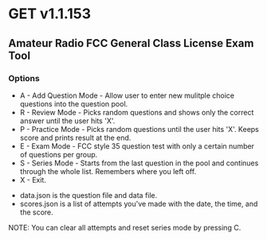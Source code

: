 # GET v1.1.153
## Amateur Radio FCC General Class License Exam Tool

### Options

* A - Add Question Mode - Allow user to enter new mulitple choice questions into the question pool.
* R - Review Mode - Picks random questions and shows only the correct answer until the user hits 'X'.
* P - Practice Mode - Picks random questions until the user hits 'X'. Keeps score and prints result at the end.
* E - Exam Mode - FCC style 35 question test with only a certain number of questions per group.
* S - Series Mode - Starts from the last question in the pool and continues through the whole list. Remembers where you left off.
* X - Exit.

- data.json is the question file and data file.
- scores.json is a list of attempts you've made with the date, the time, and the score.

NOTE: You can clear all attempts and reset series mode by pressing C.



